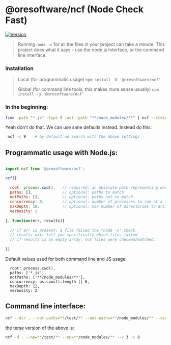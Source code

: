 
# @oresoftware/ncf (Node Check Fast)

[![Version](https://img.shields.io/npm/v/@oresoftware/ncf.svg?colorB=green)](https://www.npmjs.com/package/@oresoftware/ncf)


>
> Running `node -c` for all the files in your project can take a minute.
> This project does what it says - use the node.js interface, or the command line interface.
>

### Installation

>
> Local (for programmatic usage)
> ``` npm install -D '@oresoftware/ncf' ```
>
> Global (for command line tools, this makes more sense usually)
> ``` npm install -g '@oresoftware/ncf' ```
>

### In the beginning:

```bash
find -path "*.js" -type f -not -path "**/node_modules/**" | ncf --stdin
```

Yeah don't do that. We can use sane defaults instead.
Instead do this:

```bash
 ncf -c 9    # by default we search with the above settings
```

## Programmatic usage with Node.js:

```js

import ncf from '@oresoftware/ncf';

ncf({
  
  root: process.cwd(),   // required: an absolute path representing where to start searching for .js files
  paths: [],             // optional: paths to match
  notPaths: [],          // optional: paths not to match
  concurrency: 8,        // optional: number of processes to run at a time
  maxDepth: 10,          // optional: max number of directories to drill into it
  verbosity: 1
  
}, function(err, results){
    
  // if err is present, a file failed the "node -c" check.
  // results will tell you specifically which files failed
  // if results is an empty array, not files were checked/matched.
  
})

```

Default values used for both command line and JS usage:

```
  root: process.cwd(),   
  paths: ['*.js'],             
  notPaths: ['**/node_modules/**'],        
  concurrency: os.cpus().length || 6,
  maxDepth: 12,          
  verbosity: 2

```


## Command line interface:

```bash
ncf --dir . --not-paths=**/test/** --not-paths=**/node_modules/** --verbosity 3 --concurrency=8
```

the terse version of the above is:

```bash
ncf -d . --np=**/test/** --np=**/node_modules/** --v 3 -c 8
```




